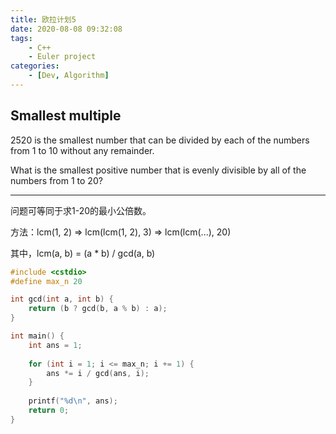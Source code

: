```yaml
---
title: 欧拉计划5
date: 2020-08-08 09:32:08
tags:
    - C++
    - Euler project
categories:
    - [Dev, Algorithm]
---
```




## **Smallest multiple**

2520 is the smallest number that can be divided by each of the numbers from 1 to 10 without any remainder.

What is the smallest positive number that is evenly divisible by all of the numbers from 1 to 20?



---



问题可等同于求1-20的最小公倍数。

方法：lcm(1, 2) => lcm(lcm(1, 2), 3) => lcm(lcm(...), 20)

其中，lcm(a, b) = (a * b) / gcd(a, b)



```c++
#include <cstdio>
#define max_n 20

int gcd(int a, int b) {
    return (b ? gcd(b, a % b) : a);
}

int main() {
    int ans = 1;
    
    for (int i = 1; i <= max_n; i += 1) {
        ans *= i / gcd(ans, i);
    }
    
    printf("%d\n", ans);
    return 0;
}

```

